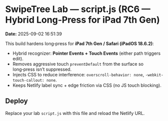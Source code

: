 # SwipeTree Lab — script.js (RC6 — Hybrid Long‑Press for iPad 7th Gen)

**Date:** 2025-09-02 16:51:39

This build hardens long‑press for **iPad 7th Gen / Safari (iPadOS 18.6.2)**:
- Hybrid recognizer: **Pointer Events + Touch Events** (either path triggers edit).
- Removes aggressive touch `preventDefault` from the surface so long‑press isn’t suppressed.
- Injects CSS to reduce interference: `overscroll-behavior: none`, `-webkit-touch-callout: none`.
- Keeps Netlify label sync + edge friction via CSS (no JS touch blocking).

## Deploy
Replace your lab `script.js` with this file and reload the Netlify URL.
